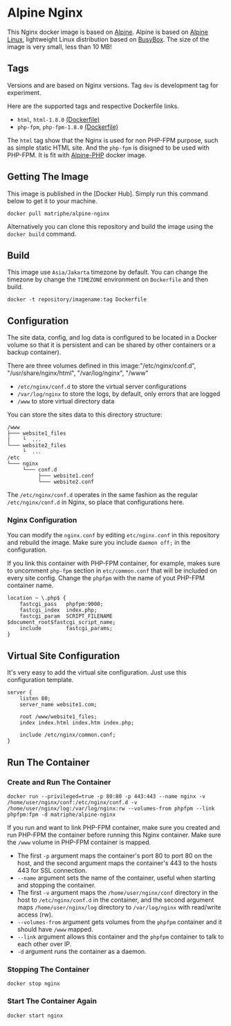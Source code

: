 # Alpine Nginx

This Nginx docker image is based on [Alpine](https://hub.docker.com/_/alpine/). Alpine is based on [Alpine Linux](http://www.alpinelinux.org), lightweight Linux distribution based on [BusyBox](https://hub.docker.com/_/busybox/). The size of the image is very small, less than 10 MB!

## Tags

Versions and are based on Nginx versions. Tag `dev` is development tag for experiment.

Here are the supported tags and respective Dockerfile links.

 * `html`, `html-1.8.0` [(Dockerfile)](https://github.com/matriphe/docker-alpine-nginx/blob/master/html/Dockerfile)
 * `php-fpm`, `php-fpm-1.8.0` [(Dockerfile)](https://github.com/matriphe/docker-alpine-nginx/blob/master/php-fpm/Dockerfile)
 
The `html` tag show that the Nginx is used for non PHP-FPM purpose, such as simple static HTML site. And the `php-fpm` is disigned to be used with PHP-FPM. It is fit with [Alpine-PHP](https://hub.docker.com/r/matriphe/alpine-php/) docker image.

## Getting The Image

This image is published in the [Docker Hub]. Simply run this command below to get it to your machine.

```Shell
docker pull matriphe/alpine-nginx
```

Alternatively you can clone this repository and build the image using the `docker build` command.

## Build

This image use `Asia/Jakarta` timezone by default. You can change the timezone by change the `TIMEZONE` environment on `Dockerfile` and then build.

```Shell
docker -t repository/imagename:tag Dockerfile
```

## Configuration

The site data, config, and log data is configured to be located in a Docker volume so that it is persistent and can be shared by other containers or a backup container).

There are three volumes defined in this image:"/etc/nginx/conf.d", "/usr/share/nginx/html", "/var/log/nginx", "/www"

 * `/etc/nginx/conf.d` to store the virtual server configurations
 * `/var/log/nginx` to store the logs, by default, only errors that are logged
 * `/www` to store virtual directory data

You can store the sites data to this directory structure:
```
/www
├─── website1_files
|    └  ...
└─── website2_files
     └  ...
/etc
└─── nginx
	 └─── conf.d
	 	  ├─── website1.conf
	 	  └─── website2.conf
```

The `/etc/nginx/conf.d` operates in the same fashion as the regular `/etc/nginx/conf.d` in Nginx, so place that configurations here.

### Nginx Configuration

You can modify the `nginx.conf` by editing `etc/nginx.conf` in this repository and rebuild the image. Make sure you include `daemon off;` in the configuration.

If you link this container with PHP-FPM container, for example, makes sure to uncomment `php-fpm` section in `etc/common.conf` that will be included on every site config. Change the `phpfpm` with the name of yout PHP-FPM container name.

```Nginx
location ~ \.php$ {
    fastcgi_pass   phpfpm:9000;
    fastcgi_index  index.php;
    fastcgi_param  SCRIPT_FILENAME  $document_root$fastcgi_script_name;
    include        fastcgi_params;
}
```

## Virtual Site Configuration

It's very easy to add the virtual site configuration. Just use this configuration template.

```Nginx
server {
    listen 80;
    server_name website1.com;
    
    root /www/website1_files;
    index index.html index.htm index.php;

    include /etc/nginx/common.conf;
}
```

## Run The Container

### Create and Run The Container

```Shell
docker run --privileged=true -p 80:80 -p 443:443 --name nginx -v /home/user/nginx/conf:/etc/nginx/conf.d -v /home/user/nginx/log:/var/log/nginx:rw --volumes-from phpfpm --link phpfpm:fpm -d matriphe/alpine-nginx
```

If you run and want to link PHP-FPM container, make sure you created and run PHP-FPM the container before running this Nginx container. Make sure the `/www` volume in PHP-FPM container is mapped.

 * The first `-p` argument maps the container's port 80 to port 80 on the host, and the second argument maps the container's 443 to the hosts 443 for SSL connection.
 * `--name` argument sets the name of the container, useful when starting and stopping the container.
 * The first `-v` argument maps the `/home/user/nginx/conf` directory in the host to `/etc/nginx/conf.d` in the container, and  the second argument maps `/home/user/nginx/log` directory to `/var/log/nginx` with read/write access (rw).
 * `--volumes-from` argument gets volumes from the `phpfpm` container and it should have `/www` mapped.
 * `--link` argument allows this container and the `phpfpm` container to talk to each other over IP.
 * `-d` argument runs the container as a daemon.
 
### Stopping The Container

```Shell
docker stop nginx
```
### Start The Container Again

```Shell
docker start nginx
```